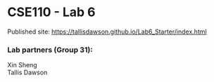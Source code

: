 # CSE110 - Lab 6
Published site: https://tallisdawson.github.io/Lab6_Starter/index.html  

### Lab partners (Group 31):
Xin Sheng  
Tallis Dawson  